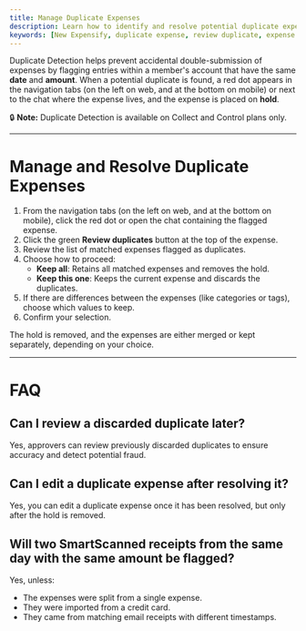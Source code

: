 ```yaml
---
title: Manage Duplicate Expenses
description: Learn how to identify and resolve potential duplicate expenses in New Expensify using the built-in Duplicate Detection tool.
keywords: [New Expensify, duplicate expense, review duplicate, expense on hold, resolve duplicates, flagged request, Collect plan, Control plan]
---
```


Duplicate Detection helps prevent accidental double-submission of expenses by flagging entries within a member's account that have the same **date** and **amount**. When a potential duplicate is found, a red dot appears in the navigation tabs (on the left on web, and at the bottom on mobile) or next to the chat where the expense lives, and the expense is placed on **hold**.

🔒 **Note:** Duplicate Detection is available on Collect and Control plans only.

---

# Manage and Resolve Duplicate Expenses

1. From the navigation tabs (on the left on web, and at the bottom on mobile), click the red dot or open the chat containing the flagged expense.
2. Click the green **Review duplicates** button at the top of the expense.
3. Review the list of matched expenses flagged as duplicates.
4. Choose how to proceed:
   - **Keep all**: Retains all matched expenses and removes the hold.
   - **Keep this one**: Keeps the current expense and discards the duplicates.
5. If there are differences between the expenses (like categories or tags), choose which values to keep.
6. Confirm your selection.

The hold is removed, and the expenses are either merged or kept separately, depending on your choice.

---

# FAQ

## Can I review a discarded duplicate later?
Yes, approvers can review previously discarded duplicates to ensure accuracy and detect potential fraud.

## Can I edit a duplicate expense after resolving it?
Yes, you can edit a duplicate expense once it has been resolved, but only after the hold is removed.

## Will two SmartScanned receipts from the same day with the same amount be flagged?
Yes, unless:
- The expenses were split from a single expense.
- They were imported from a credit card.
- They came from matching email receipts with different timestamps.


